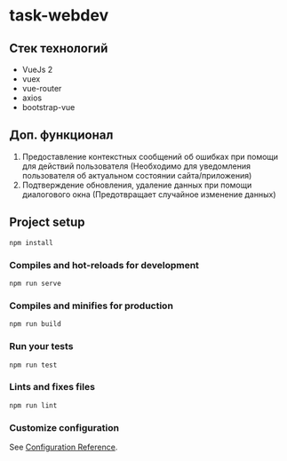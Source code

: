 # task-webdev

## Стек технологий
* VueJs 2
* vuex
* vue-router
* axios
* bootstrap-vue

## Доп. функционал
1. Предоставление контекстных сообщений об ошибках при помощи для действий пользователя (Необходимо для уведомления пользователя об актуальном состоянии сайта/приложения)
2. Подтверждение обновления, удаление данных при помощи диалогового окна (Предотвращает случайное изменение данных)

## Project setup
```
npm install
```

### Compiles and hot-reloads for development
```
npm run serve
```

### Compiles and minifies for production
```
npm run build
```

### Run your tests
```
npm run test
```

### Lints and fixes files
```
npm run lint
```

### Customize configuration
See [Configuration Reference](https://cli.vuejs.org/config/).
